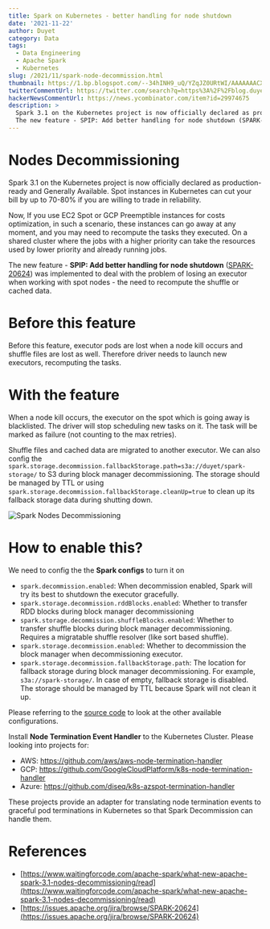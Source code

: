 ```yaml
---
title: Spark on Kubernetes - better handling for node shutdown
date: '2021-11-22'
author: Duyet
category: Data
tags:
  - Data Engineering
  - Apache Spark
  - Kubernetes
slug: /2021/11/spark-node-decommission.html
thumbnail: https://1.bp.blogspot.com/--34hINH9_uQ/YZqJZ0URtWI/AAAAAAACXDw/yGn6wkjBWaMDfSZL3Hylwz6ILzP4xKDvACLcBGAsYHQ/s0/spark-spot-node-shutdown.png
twitterCommentUrl: https://twitter.com/search?q=https%3A%2F%2Fblog.duyet.net%2F2021%2F11%2Fspark-node-decommission.html
hackerNewsCommentUrl: https://news.ycombinator.com/item?id=29974675
description: >
  Spark 3.1 on the Kubernetes project is now officially declared as production-ready and Generally Available. Spot instances in Kubernetes can cut your bill by up to 70-80% if you are willing to trade in reliability.
  The new feature - SPIP: Add better handling for node shutdown (SPARK-20624) was implemented to deal with the problem of losing an executor when working with spot nodes - the need to recompute the shuffle or cached data.
---
```


# Nodes Decommissioning

Spark 3.1 on the Kubernetes project is now officially declared as production-ready and Generally Available. Spot instances in Kubernetes can cut your bill by up to 70-80% if you are willing to trade in reliability.

Now, If you use EC2 Spot or GCP Preemptible instances for costs optimization, in such a scenario, these instances can go away at any moment, and you may need to recompute the tasks they executed. On a shared cluster where the jobs with a higher priority can take the resources used by lower priority and already running jobs.

The new feature - **SPIP: Add better handling for node shutdown** ([SPARK-20624](https://issues.apache.org/jira/browse/SPARK-20624)) was implemented to deal with the problem of losing an executor when working with spot nodes - the need to recompute the shuffle or cached data.

# Before this feature

Before this feature, executor pods are lost when a node kill occurs and shuffle files are lost as well. Therefore driver needs to launch new executors, recomputing the tasks.

# With the feature

When a node kill occurs, the executor on the spot which is going away is blacklisted. The driver will stop scheduling new tasks on it. The task will be marked as failure (not counting to the max retries).

Shuffle files and cached data are migrated to another executor. We can also config the `spark.storage.decommission.fallbackStorage.path=s3a://duyet/spark-storage/` to S3 during block manager decommissioning. The storage should be managed by TTL or using `spark.storage.decommission.fallbackStorage.cleanUp=true` to clean up its fallback storage data during shutting down.

![Spark Nodes Decommissioning](/media/2021/11/spark-spot-node-shutdown.png)

# How to enable this?

We need to config the the **Spark configs** to turn it on

- `spark.decommission.enabled`: When decommission enabled, Spark will try its best to shutdown the executor gracefully.
- `spark.storage.decommission.rddBlocks.enabled`: Whether to transfer RDD blocks during block manager decommissioning
- `spark.storage.decommission.shuffleBlocks.enabled`: Whether to transfer shuffle blocks during block manager decommissioning. Requires a migratable shuffle resolver (like sort based shuffle).
- `spark.storage.decommission.enabled`: Whether to decommission the block manager when decommissioning executor.
- `spark.storage.decommission.fallbackStorage.path`: The location for fallback storage during block manager decommissioning. For example, `s3a://spark-storage/`. In case of empty, fallback storage is disabled. The storage should be managed by TTL because Spark will not clean it up.

Please referring to the [source code](https://github.com/apache/spark/blob/2e31e2c5f30742c312767f26b17396c4ecfbef72/core/src/main/scala/org/apache/spark/internal/config/package.scala#L1954) to look at the other available configurations.

Install **Node Termination Event Handler** to the Kubernetes Cluster. Please looking into projects for:

- AWS: https://github.com/aws/aws-node-termination-handler
- GCP: https://github.com/GoogleCloudPlatform/k8s-node-termination-handler
- Azure: https://github.com/diseq/k8s-azspot-termination-handler

These projects provide an adapter for translating node termination events to graceful pod terminations in Kubernetes so that Spark Decommission can handle them.

# References

- [https://www.waitingforcode.com/apache-spark/what-new-apache-spark-3.1-nodes-decommissioning/read](https://www.waitingforcode.com/apache-spark/what-new-apache-spark-3.1-nodes-decommissioning/read)
- [https://issues.apache.org/jira/browse/SPARK-20624](https://issues.apache.org/jira/browse/SPARK-20624)
